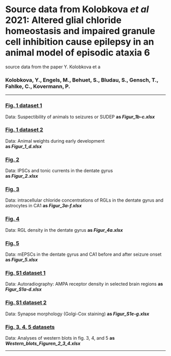 # Source data from Kolobkova <i>et al</i> 2021: Altered glial chloride homeostasis and impaired granule cell inhibition cause epilepsy in an animal model of episodic ataxia 6
source data from the paper Y. Kolobkova et a
  
### Kolobkova, Y., Engels, M., Behuet, S., Bludau, S., Gensch, T., Fahlke, C., Kovermann, P.
-------------------------------------------------------------------------------------------------------------------------
  
### [Fig. 1 dataset 1](../master/Figur_1b-c.xlsx)
Data: Suspectibility of animals to seizures or SUDEP
<b>as <i>Figur_1b-c.xlsx</i></b>  

### [Fig. 1 dataset 2](../main/Figur_1d.xlsx)
Data:  Animal weights during early development  
<b>as <i>Figur_1_d.xlsx</i></b>  
 
### [Fig. 2](../master/Figur_2.xlsx)
Data: IPSCs and tonic currents in the dentate gyrus   
<b>as <i>Figur_2.xlsx</i></b>  


### [Fig. 3](../main/Figur_3a-f.xlsx)
Data: intracellular chloride concentrations of RGLs in the dentate gyrus and astrocytes in CA1 
<b>as <i>Figur_3a-f.xlsx</i></b>  

### [Fig. 4](../master/Figur_4a.xlsx)
Data: RGL density in the dentate gyrus
<b>as <i>Figur_4a.xlsx</i></b>

### [Fig. 5](../master/Figur_5.xlsx)
Data: mEPSCs in the dentate gyrus and CA1 before and after seizure onset
<b>as <i>Figur_5.xlsx</i></b>

### [Fig. S1 dataset 1](../master/Figur_S1a-d.xlsx)
Data: Autoradiography: AMPA receptor density in selected brain regions
<b>as <i>Figur_S1a-d.xlsx</i></b>

### [Fig. S1 dataset 2](../master/Figur_S1e-g.xlsx)
Data: Synapse morphology (Golgi-Cox staining)
<b>as <i>Figur_S1e-g.xlsx</i></b>

### [Fig. 3, 4, 5 datasets](../master/Western_blots_Figuren_2_3_4.xlsx)
Data: Analyses of western blots in fig. 3, 4, and 5
<b>as <i>Western_blots_Figuren_2_3_4.xlsx</i></b>

------------------------------------------------------------------------------------------------------------------------


